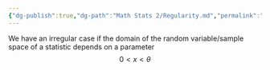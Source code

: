 ```yaml
---
{"dg-publish":true,"dg-path":"Math Stats 2/Regularity.md","permalink":"/math-stats-2/regularity/","created":"2025-02-06T11:38:23.859-05:00","updated":"2025-07-07T17:32:42.514-04:00"}
---
```


We have an irregular case if the domain of the random variable/sample space of a statistic depends on a parameter
$$
0<x<\theta
$$

